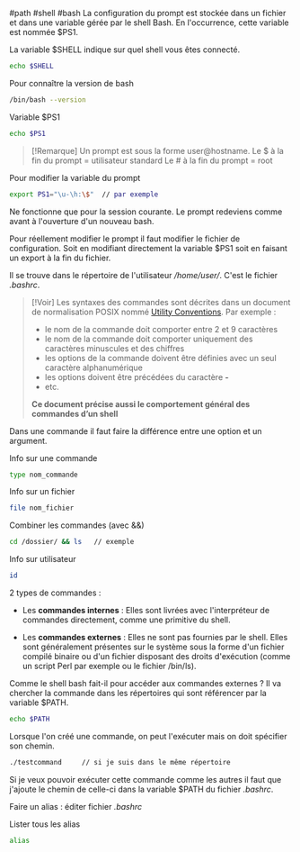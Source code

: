 #path #shell #bash
La configuration du prompt est stockée dans un fichier et dans une variable gérée par le shell Bash. En l'occurrence, cette variable est nommée $PS1.

La variable $SHELL indique sur quel shell vous êtes connecté.
```bash
echo $SHELL
```
Pour connaître la version de bash
```bash
/bin/bash --version
```

Variable $PS1
```bash
echo $PS1
```

>[!Remarque]
>Un prompt est sous la forme user@hostname.
>Le $ à la fin du prompt = utilisateur standard
>Le # à la fin du prompt = root

Pour modifier la variable du prompt
```bash
export PS1="\u-\h:\$"  // par exemple
```
Ne fonctionne que pour la session courante. Le prompt redeviens comme avant à l'ouverture d'un nouveau bash.

Pour réellement modifier le prompt il faut modifier le fichier de configuration.
Soit en modifiant directement la variable $PS1 soit en faisant un export à la fin du fichier.

Il se trouve dans le répertoire de l'utilisateur */home/user/*. C'est le fichier *.bashrc*.

>[!Voir]
>Les syntaxes des commandes sont décrites dans un document de normalisation POSIX nommé [Utility Conventions](https://pubs.opengroup.org/onlinepubs/9699919799/basedefs/V1_chap12.html). Par exemple :
>- le nom de la commande doit comporter entre 2 et 9 caractères 
>- le nom de la commande doit comporter uniquement des caractères minuscules et des chiffres 
>- les options de la commande doivent être définies avec un seul caractère alphanumérique 
>- les options doivent être précédées du caractère **-** 
>- etc.
>
>**Ce document précise aussi le comportement général des commandes d’un shell**

Dans une commande il faut faire la différence entre une option et un argument.

Info sur une commande
```bash
type nom_commande
```

Info sur un fichier
```bash
file nom_fichier
```

Combiner les commandes (avec &&)
```bash
cd /dossier/ && ls   // exemple
```

Info sur utilisateur
```bash
id
```

2 types de commandes :

- Les **commandes internes** : Elles sont livrées avec l'interpréteur de commandes directement, comme une primitive du shell. 

- Les **commandes externes** : Elles ne sont pas fournies par le shell. Elles sont généralement présentes sur le système sous la forme d'un fichier compilé binaire ou d'un fichier disposant des droits d'exécution (comme un script Perl par exemple ou le fichier /bin/ls).

Comme le shell bash fait-il pour accéder aux commandes externes ?
Il va chercher la commande dans les répertoires qui sont référencer par la variable $PATH.
```bash
echo $PATH
```

Lorsque l'on créé une commande, on peut l'exécuter mais on doit spécifier son chemin.
```bash
./testcommand     // si je suis dans le même répertoire
```

Si je veux pouvoir exécuter cette commande comme les autres il faut que j'ajoute le chemin de celle-ci dans la variable $PATH du fichier *.bashrc*.

Faire un alias : éditer fichier *.bashrc*

Lister tous les alias
```bash
alias
```

